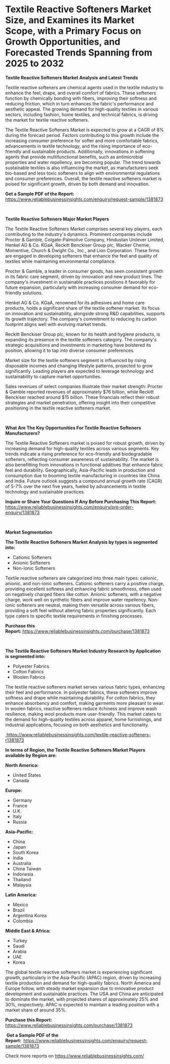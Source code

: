 <p><h1>Textile Reactive Softeners Market Size, and Examines its Market Scope, with a Primary Focus on Growth Opportunities, and Forecasted Trends Spanning from 2025 to 2032</h1></p><p><strong>Textile Reactive Softeners Market Analysis and Latest Trends</strong></p>
<p><p>Textile reactive softeners are chemical agents used in the textile industry to enhance the feel, drape, and overall comfort of fabrics. These softeners function by chemically bonding with fibers, improving their softness and reducing friction, which in turn enhances the fabric's performance and aesthetic appeal. The growing demand for high-quality textiles in various sectors, including fashion, home textiles, and technical fabrics, is driving the market for textile reactive softeners.</p><p>The Textile Reactive Softeners Market is expected to grow at a CAGR of 8% during the forecast period. Factors contributing to this growth include the increasing consumer preference for softer and more comfortable fabrics, advancements in textile technology, and the rising importance of eco-friendly and sustainable products. Additionally, innovations in softening agents that provide multifunctional benefits, such as antimicrobial properties and water repellency, are becoming popular. The trend towards sustainable textiles is also influencing the market, as manufacturers seek bio-based and less toxic softeners to align with environmental regulations and consumer preferences. Overall, the textile reactive softeners market is poised for significant growth, driven by both demand and innovation.</p></p>
<p><strong>Get a Sample PDF of the Report:&nbsp;</strong> <a href="https://www.reliablebusinessinsights.com/enquiry/request-sample/1381873?utm_campaign=2731&utm_medium=2&utm_source=Github&utm_content=ia&utm_term=02042025&utm_id=textile-reactive-softeners">https://www.reliablebusinessinsights.com/enquiry/request-sample/1381873</a></p>
<p>&nbsp;</p>
<p><strong>Textile Reactive Softeners Major Market Players</strong></p>
<p><p>The Textile Reactive Softeners Market comprises several key players, each contributing to the industry's dynamics. Prominent companies include Procter & Gamble, Colgate-Palmolive Company, Hindustan Unilever Limited, Henkel AG & Co. KGaA, Reckitt Benckiser Group plc, Wacker Chemie, Momentive, Church & Dwight Co., Inc., and Lion Corporation. These firms are engaged in developing softeners that enhance the feel and quality of textiles while maintaining environmental compliance.</p><p>Procter & Gamble, a leader in consumer goods, has seen consistent growth in its fabric care segment, driven by innovation and new product lines. The company's investment in sustainable practices positions it favorably for future expansion, particularly with increasing consumer demand for eco-friendly solutions.</p><p>Henkel AG & Co. KGaA, renowned for its adhesives and home care products, holds a significant share of the textile softener market. Its focus on innovation and sustainability, alongside strong R&D capabilities, supports its growth trajectory. The company's commitment to reducing its carbon footprint aligns well with evolving market trends.</p><p>Reckitt Benckiser Group plc, known for its health and hygiene products, is expanding its presence in the textile softeners category. The company's strategic acquisitions and investments in marketing have bolstered its position, allowing it to tap into diverse consumer preferences.</p><p>Market size for the textile softeners segment is influenced by rising disposable incomes and changing lifestyle patterns, projected to grow significantly. Leading players are expected to leverage technology and sustainability to capture market opportunities.</p><p>Sales revenues of select companies illustrate their market strength: Procter & Gamble reported revenues of approximately $76 billion, while Reckitt Benckiser reached around $15 billion. These financials reflect their robust strategies and market penetration, offering insight into their competitive positioning in the textile reactive softeners market.</p></p>
<p>&nbsp;</p>
<p><strong>What Are The Key Opportunities For Textile Reactive Softeners Manufacturers?</strong></p>
<p><p>The Textile Reactive Softeners market is poised for robust growth, driven by increasing demand for high-quality textiles across various segments. Key trends indicate a rising preference for eco-friendly and biodegradable softeners, reflecting consumer awareness of sustainability. The market is also benefitting from innovations in functional additives that enhance fabric feel and durability. Geographically, Asia-Pacific leads in production and consumption due to booming textile manufacturing in countries like China and India. Future outlook suggests a compound annual growth rate (CAGR) of 5-7% over the next five years, fueled by advancements in textile technology and sustainable practices.</p></p>
<p><strong>Inquire or Share Your Questions If Any Before Purchasing This Report:</strong> <a href="https://www.reliablebusinessinsights.com/enquiry/pre-order-enquiry/1381873?utm_campaign=2731&utm_medium=2&utm_source=Github&utm_content=ia&utm_term=02042025&utm_id=textile-reactive-softeners">https://www.reliablebusinessinsights.com/enquiry/pre-order-enquiry/1381873</a></p>
<p>&nbsp;</p>
<p><strong>Market Segmentation</strong></p>
<p><strong>The Textile Reactive Softeners Market Analysis by types is segmented into:</strong></p>
<p><ul><li>Cationic Softeners</li><li>Anionic Softeners</li><li>Non-Ionic Softeners</li></ul></p>
<p><p>Textile reactive softeners are categorized into three main types: cationic, anionic, and non-ionic softeners. Cationic softeners carry a positive charge, providing excellent softness and enhancing fabric smoothness, often used on negatively charged fibers like cotton. Anionic softeners, with a negative charge, work well on synthetic fibers and improve water repellency. Non-ionic softeners are neutral, making them versatile across various fibers, providing a soft feel without altering fabric properties significantly. Each type caters to specific textile requirements in finishing processes.</p></p>
<p><strong>Purchase this Report:&nbsp;</strong><a href="https://www.reliablebusinessinsights.com/purchase/1381873?utm_campaign=2731&utm_medium=2&utm_source=Github&utm_content=ia&utm_term=02042025&utm_id=textile-reactive-softeners">https://www.reliablebusinessinsights.com/purchase/1381873</a></p>
<p>&nbsp;</p>
<p><strong>The Textile Reactive Softeners Market Industry Research by Application is segmented into:</strong></p>
<p><ul><li>Polyester Fabrics</li><li>Cotton Fabrics</li><li>Woolen Fabrics</li></ul></p>
<p><p>The textile reactive softeners market serves various fabric types, enhancing their feel and performance. In polyester fabrics, these softeners improve softness and drape while maintaining durability. For cotton fabrics, they enhance absorbency and comfort, making garments more pleasant to wear. In woolen fabrics, reactive softeners reduce itchiness and improve wash resilience, making wool products more user-friendly. This market caters to the demand for high-quality textiles across apparel, home furnishings, and industrial applications, focusing on both aesthetics and functionality.</p></p>
<p><a href="https://www.reliablebusinessinsights.com/textile-reactive-softeners-r1381873?utm_campaign=2731&utm_medium=2&utm_source=Github&utm_content=ia&utm_term=02042025&utm_id=textile-reactive-softeners">&nbsp;https://www.reliablebusinessinsights.com/textile-reactive-softeners-r1381873</a></p>
<p><strong>In terms of Region, the Textile Reactive Softeners Market Players available by Region are:</strong></p>
<p>
    <p> <strong> North America: </strong>
        <ul>
            <li>United States</li>
            <li>Canada</li>
        </ul>
        </p> 
    <p> <strong> Europe: </strong>
        <ul>
            <li>Germany</li>
            <li>France</li>
            <li>U.K.</li>
            <li>Italy</li>
            <li>Russia</li>
        </ul>
        </p> 
    <p> <strong> Asia-Pacific: </strong>
        <ul>
            <li>China</li>
            <li>Japan</li>
            <li>South Korea</li>
            <li>India</li>
            <li>Australia</li>
            <li>China Taiwan</li>
            <li>Indonesia</li>
            <li>Thailand</li>
            <li>Malaysia</li>
        </ul>
        </p> 
    <p> <strong> Latin America: </strong>
        <ul>
            <li>Mexico</li>
            <li>Brazil</li>
            <li>Argentina Korea</li>
            <li>Colombia</li>
        </ul>
        </p> 
    <p> <strong> Middle East & Africa: </strong>
        <ul>
            <li>Turkey</li>
            <li>Saudi</li>
            <li>Arabia</li>
            <li>UAE</li>
            <li>Korea</li>
        </ul>
    </p>
    </p>
<p><p>The global textile reactive softeners market is experiencing significant growth, particularly in the Asia-Pacific (APAC) region, driven by increasing textile production and demand for high-quality fabrics. North America and Europe follow, with steady market expansion due to innovative product development and sustainable practices. The USA and China are anticipated to dominate the market, with projected shares of approximately 25% and 30%, respectively. APAC is expected to maintain a leading position with a market share of around 35%.</p></p>
<p><strong>Purchase this Report: </strong><a href="https://www.reliablebusinessinsights.com/purchase/1381873?utm_campaign=2731&utm_medium=2&utm_source=Github&utm_content=ia&utm_term=02042025&utm_id=textile-reactive-softeners">https://www.reliablebusinessinsights.com/purchase/1381873</a></p>
<p>&nbsp;<strong>Get a Sample PDF of the Report:&nbsp;&nbsp;</strong><a href="https://www.reliablebusinessinsights.com/enquiry/request-sample/1381873?utm_campaign=2731&utm_medium=2&utm_source=Github&utm_content=ia&utm_term=02042025&utm_id=textile-reactive-softeners">https://www.reliablebusinessinsights.com/enquiry/request-sample/1381873</a></p>
<p><strong></strong></p>
<p>Check more reports on <a href="https://www.reliablebusinessinsights.com/?utm_campaign=2731&utm_medium=2&utm_source=Github&utm_content=ia&utm_term=02042025&utm_id=textile-reactive-softeners">https://www.reliablebusinessinsights.com/</a></p>